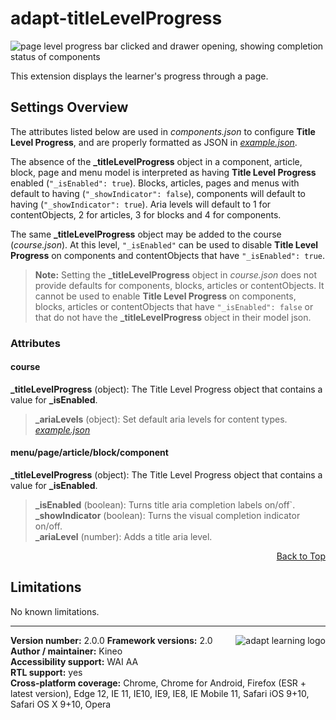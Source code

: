 # adapt-titleLevelProgress  

<img src="https://github.com/cgkineo/adapt-titleLevelProgress/wiki/adapt-clp.gif.gif" alt="page level progress bar clicked and drawer opening, showing completion status of components">    

This extension displays the learner's progress through a page. 

## Settings Overview

The attributes listed below are used in *components.json* to configure **Title Level Progress**, and are properly formatted as JSON in [*example.json*](https://github.com/cgkineo/adapt-titleLevelProgress/blob/master/example.json). 

The absence of the **_titleLevelProgress** object in a component, article, block, page and menu model is interpreted as having **Title Level Progress** enabled (`"_isEnabled": true`). Blocks, articles, pages and menus with default to having (`"_showIndicator": false`), components will default to having (`"_showIndicator": true`). Aria levels will default to 1 for contentObjects, 2 for articles, 3 for blocks and 4 for components.

The same **_titleLevelProgress** object may be added to the course (*course.json*). At this level, `"_isEnabled"` can be used to disable **Title Level Progress** on components and contentObjects that have `"_isEnabled": true`.  
>**Note:** Setting the **_titleLevelProgress** object in *course.json* does not provide defaults for components, blocks, articles or contentObjects. It cannot be used to enable **Title Level Progress** on components, blocks, articles or contentObjects that have `"_isEnabled": false` or that do not have the **_titleLevelProgress** object in their model json.

### Attributes

#### course
**_titleLevelProgress** (object):  The Title Level Progress object that contains a value for **_isEnabled**.  
>**_ariaLevels** (object): Set default aria levels for content types. [*example.json*](https://github.com/cgkineo/adapt-titleLevelProgress/blob/master/example.json)  

#### menu/page/article/block/component
**_titleLevelProgress** (object):  The Title Level Progress object that contains a value for **_isEnabled**.  
>**_isEnabled** (boolean): Turns title aria completion labels on/off`.  
>**_showIndicator** (boolean): Turns the visual completion indicator on/off.  
>**_ariaLevel** (number): Adds a title aria level.  
  
  
<div float align=right><a href="#top">Back to Top</a></div> 

## Limitations
 
No known limitations.  

----------------------------
**Version number:**  2.0.0   <a href="https://community.adaptlearning.org/" target="_blank"><img src="https://github.com/adaptlearning/documentation/blob/master/04_wiki_assets/plug-ins/images/adapt-logo-mrgn-lft.jpg" alt="adapt learning logo" align="right"></a> 
**Framework versions:**  2.0     
**Author / maintainer:** Kineo   
**Accessibility support:** WAI AA   
**RTL support:** yes  
**Cross-platform coverage:** Chrome, Chrome for Android, Firefox (ESR + latest version), Edge 12, IE 11, IE10, IE9, IE8, IE Mobile 11, Safari iOS 9+10, Safari OS X 9+10, Opera    
